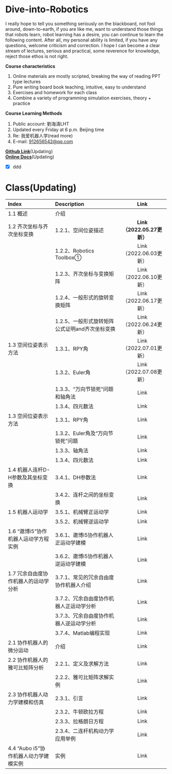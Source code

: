 # Dive-into-Robotics
I really hope to tell you something seriously on the blackboard, not fool around, down-to-earth, if you are like me, want to understand those things that robots learn, robot learning has a desire, you can continue to learn the following content.
After all, my personal ability is limited, if you have any questions, welcome criticism and correction. I hope I can become a clear stream of lectures, serious and practical, some reverence for knowledge, reject those ethos is not right.

**Course characteristics**
1. Online materials are mostly scripted, breaking the way of reading PPT type lectures  
2. Pure writing board book teaching, intuitive, easy to understand  
3. Exercises and homework for each class  
4. Combine a variety of programming simulation exercises, theory + practice

**Course Learning Methods**  
1. Public account: 劉海濤LHT  
2. Updated every Friday at 6 p.m. Beijing time  
3. Re: 我爱机器人学(read more)  
3. E-mail: 912656542@qq.com  
<!--   ![微信公众号](https://img-blog.cn/52a312b3c4be4252b50cecb954ac229b.png) -->

**[Github Link](https://github.com/LIUHAITAO-CH/Dive-into-Robotics/)**(Updating)  
**[Online Docs](https://kdocs.cn/l/cb9gYbJgQoYT/)**(Updating) 
- [x] ddd 
# Class(Updating) 
| Index                                     | Description                                    | Link    |
| :---                                      | :----                                          | :---: |
| 1.1 概述                                  | 介绍                                           |  |
| 1.2 齐次坐标与齐次坐标变换                 | 1.2.1、空间位姿描述                            | **Link（2022.05.27更新）** |
|                                            | 1.2.2、Robotics Toolbox①                      | Link（2022.06.03更新） |  
|                                            | 1.2.3、齐次坐标与变换矩阵                     | Link（2022.06.10更新） |
|                                            | 1.2.4、一般形式的旋转变换矩阵                 | Link（2022.06.17更新） |
|                                            | 1.2.5、一般形式旋转矩阵公式证明and齐次坐标变换 | Link（2022.06.24更新） |
| 1.3 空间位姿表示方法                       | 1.3.1、RPY角                                   | Link（2022.07.01更新） |
|                                            | 1.3.2、Euler角                                | Link（2022.07.08更新） |  
|                                            | 1.3.3、“万向节锁死”问题和轴角法                | Link |
|                                            | 1.3.4、四元数法                                | Link |
| 1.3 空间位姿表示方法                       | 1.3.1、RPY角                                   | Link |
|                                            | 1.3.2、Euler角及“万向节锁死”问题               | Link |  
|                                            | 1.3.3、轴角法                                  | Link |
|                                            | 1.3.4、四元数法                                | Link |
| 1.4 机器人连杆D-H参数及其坐标变换           | 3.4.1、DH参数法                                | Link |
|                                            | 3.4.2、连杆之间的坐标变换                       | Link |
| 1.5 机器人运动学                           | 3.5.1、机械臂正运动学                           | Link |
|                                            | 3.5.2、机械臂逆运动学                           | Link |
| 1.6 “遨博i5”协作机器人运动学方程实例        | 3.6.1、遨博i5协作机器人正运动学建模             | Link |
|                                            | 3.6.2、遨博i5协作机器人逆运动学建模             | Link |
| 1.7 冗余自由度协作机器人的运动学分析        | 3.7.1、常见的冗余自由度协作机器人介绍           | Link |
|                                            | 3.7.2、冗余自由度协作机器人正运动学分析         | Link |
|                                            | 3.7.3、冗余自由度协作机器人逆运动学分析         | Link |
|                                            | 3.7.4、Matlab编程实现                           | Link |
| 2.1 协作机器人的微分运动                    | 介绍                                            | Link |
| 2.2 协作机器人的雅可比矩阵分析              | 2.2.1、定义及求解方法                            | Link |
|                                            | 2.2.2、雅可比矩阵求解实例                         | Link |
| 2.3 协作机器人动力学建模和仿真              | 2.3.1、引言                                       | Link |
|                                            | 2.3.2、牛顿欧拉方程                                | Link |
|                                            | 2.3.3、拉格朗日方程                                | Link |
|                                            | 2.3.4、二连杆机构动力学应用举例                     | Link |
| 4.4 “Aubo i5”协作机器人动力学建模实例       | 实例                                              | Link |










